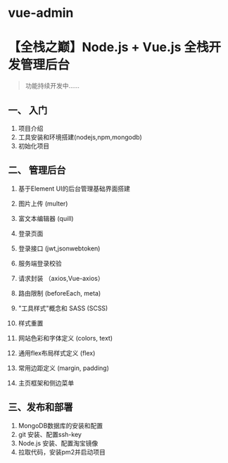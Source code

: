# vue-admin
# 【全栈之巅】Node.js + Vue.js 全栈开发管理后台
> 功能持续开发中……

## 一、 入门
1. 项目介绍
1. 工具安装和环境搭建(nodejs,npm,mongodb)
1. 初始化项目

## 二、 管理后台
1. 基于Element UI的后台管理基础界面搭建

1. 图片上传 (multer)
1. 富文本编辑器 (quill)
1. 登录页面
1. 登录接口 (jwt,jsonwebtoken)
1. 服务端登录校验
1. 请求封装  （axios,Vue-axios）
1. 路由限制 (beforeEach, meta)
1. "工具样式"概念和 SASS (SCSS)
1. 样式重置
1. 网站色彩和字体定义 (colors, text)
1. 通用flex布局样式定义 (flex)
1. 常用边距定义 (margin, padding)
1. 主页框架和侧边菜单

## 三、发布和部署 

1. MongoDB数据库的安装和配置
1. git 安装、配置ssh-key
1. Node.js 安装、配置淘宝镜像
1. 拉取代码，安装pm2并启动项目
